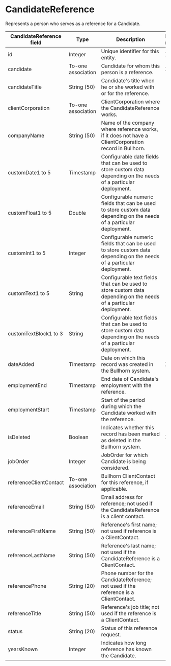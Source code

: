 # CandidateReference

Represents a person who serves as a reference for a Candidate.

| **CandidateReference field** | **Type** | **Description** | **Not null** | **Read-only** |
| --- | --- | --- | --- | --- |
| id | Integer | Unique identifier for this entity. | X | X |
| candidate | To-one association | Candidate for whom this person is a reference. | X | |
| candidateTitle | String (50) | Candidate's title when he or she worked with or for the reference. | | |
| clientCorporation | To-one association | ClientCorporation where the CandidateReference works. | | |
| companyName | String (50) | Name of the company where reference works, if it does not have a ClientCorporation record in Bullhorn. | | |
| customDate1 to 5 | Timestamp | Configurable date fields that can be used to store custom data depending on the needs of a particular deployment. | | |
| customFloat1 to 5 | Double | Configurable numeric fields that can be used to store custom data depending on the needs of a particular deployment. | | |
| customInt1 to 5 | Integer | Configurable numeric fields that can be used to store custom data depending on the needs of a particular deployment. | | |
| customText1 to 5 | String | Configurable text fields that can be used to store custom data depending on the needs of a particular deployment. | | |
| customTextBlock1 to 3 | String | Configurable text fields that can be used to store custom data depending on the needs of a particular deployment. | | |
| dateAdded | Timestamp | Date on which this record was created in the Bullhorn system. | X | |
| employmentEnd | Timestamp | End date of Candidate's employment with the reference. | | |
| employmentStart | Timestamp | Start of the period during which the Candidate worked with the reference. | | |
| isDeleted | Boolean | Indicates whether this record has been marked as deleted in the Bullhorn system. | X | |
| jobOrder | Integer | JobOrder for which Candidate is being considered. | | |
| referenceClientContact | To-one association | Bullhorn ClientContact for this reference, if applicable. | | |
| referenceEmail | String (50) | Email address for reference; not used if the CandidateReference is a client contact. | | |
| referenceFirstName | String (50) | Reference's first name; not used if reference is a ClientContact. | | |
| referenceLastName | String (50) | Reference's last name; not used if the CandidateReference is a ClientContact. | | |
| referencePhone | String (20) | Phone number for the CandidateReference; not used if the reference is a ClientContact. | | |
| referenceTitle | String (50) | Reference's job title; not used if the reference is a ClientContact. | | |
| status | String (20) | Status of this reference request. | | |
| yearsKnown | Integer | Indicates how long reference has known the Candidate. | | |